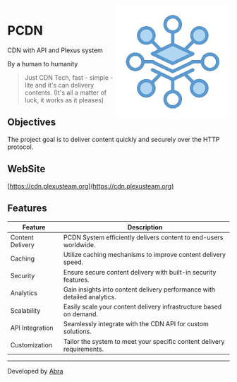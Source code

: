 <img width="256px" align="right" src="icon.png" alt="TOML logo">

# PCDN

CDN with API and Plexus system

By a human to humanity

> Just CDN Tech, fast - simple - lite and it's can delivery contents. (It's all a matter of luck, it works as it pleases)

## Objectives

The project goal is to deliver content quickly and securely over the HTTP protocol.

## WebSite
[https://cdn.plexusteam.org](https://cdn.plexusteam.org)

## Features

| Feature           | Description                                                |
|-------------------|------------------------------------------------------------|
| Content Delivery  | PCDN System efficiently delivers content to end-users worldwide.   |
| Caching           | Utilize caching mechanisms to improve content delivery speed.       |
| Security          | Ensure secure content delivery with built-in security features.      |
| Analytics         | Gain insights into content delivery performance with detailed analytics. |
| Scalability       | Easily scale your content delivery infrastructure based on demand.   |
| API Integration   | Seamlessly integrate with the CDN API for custom solutions.           |
| Customization     | Tailor the system to meet your specific content delivery requirements. |

------------ 
Developed by [Abra](https://github.com/the-abra "Abra")
